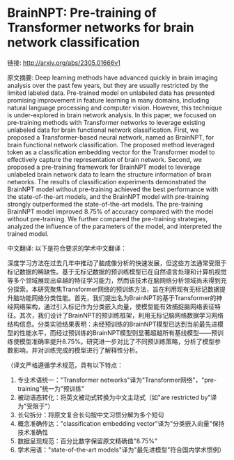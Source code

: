 # BrainNPT: Pre-training of Transformer networks for brain network classification

链接: http://arxiv.org/abs/2305.01666v1

原文摘要:
Deep learning methods have advanced quickly in brain imaging analysis over
the past few years, but they are usually restricted by the limited labeled
data. Pre-trained model on unlabeled data has presented promising improvement
in feature learning in many domains, including natural language processing and
computer vision. However, this technique is under-explored in brain network
analysis. In this paper, we focused on pre-training methods with Transformer
networks to leverage existing unlabeled data for brain functional network
classification. First, we proposed a Transformer-based neural network, named as
BrainNPT, for brain functional network classification. The proposed method
leveraged <cls> token as a classification embedding vector for the Transformer
model to effectively capture the representation of brain network. Second, we
proposed a pre-training framework for BrainNPT model to leverage unlabeled
brain network data to learn the structure information of brain networks. The
results of classification experiments demonstrated the BrainNPT model without
pre-training achieved the best performance with the state-of-the-art models,
and the BrainNPT model with pre-training strongly outperformed the
state-of-the-art models. The pre-training BrainNPT model improved 8.75% of
accuracy compared with the model without pre-training. We further compared the
pre-training strategies, analyzed the influence of the parameters of the model,
and interpreted the trained model.

中文翻译:
以下是符合要求的学术中文翻译：

深度学习方法在过去几年中推动了脑成像分析的快速发展，但这些方法通常受限于标记数据的稀缺性。基于无标记数据的预训练模型已在自然语言处理和计算机视觉等多个领域展现出卓越的特征学习能力，然而该技术在脑网络分析领域尚未得到充分探索。本研究聚焦Transformer网络的预训练方法，旨在利用现有无标记数据提升脑功能网络分类性能。首先，我们提出名为BrainNPT的基于Transformer的神经网络架构，通过引入<cls>标记作为分类嵌入向量，使模型能有效捕捉脑网络表征特征。其次，我们设计了BrainNPT的预训练框架，利用无标记脑网络数据学习网络结构信息。分类实验结果表明：未经预训练的BrainNPT模型已达到当前最先进模型的性能水平，而经过预训练的BrainNPT模型则显著超越所有基线模型——预训练使模型准确率提升8.75%。研究进一步对比了不同预训练策略，分析了模型参数影响，并对训练完成的模型进行了解释性分析。

（译文严格遵循学术规范，具有以下特点：
1. 专业术语统一："Transformer networks"译为"Transformer网络"，"pre-training"统一为"预训练"
2. 被动语态转化：将英文被动式转换为中文主动式（如"are restricted by"译为"受限于"）
3. 长句拆分：将原文复合长句按中文习惯分解为多个短句
4. 概念准确传达："classification embedding vector"译为"分类嵌入向量"保持技术准确性
5. 数据呈现规范：百分比数字保留原文精确值"8.75%"
6. 学术用语："state-of-the-art models"译为"最先进模型"符合国内学术惯例）
